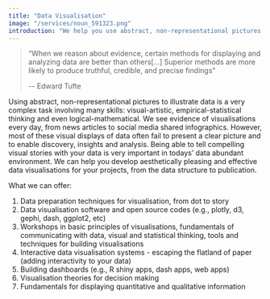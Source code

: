 ```yaml
---
title: "Data Visualisation"
image: "/services/noun_591323.png"
introduction: "We help you use abstract, non-representational pictures to illustrate data to demonstrate your findings to a wider audience."
---
```


> “When we reason about evidence, certain methods for displaying and analyzing data are better than others[...] Superior methods are more likely to produce truthful, credible, and precise findings”
>
> -- Edward Tufte

Using abstract, non-representational pictures to illustrate data is a very complex task involving many skills: visual-artistic, empirical-statistical thinking and even logical-mathematical. We see evidence of visualisations every day, from news articles to social media shared infographics. However, most of these visual displays of data often fail to present a clear picture and to enable discovery, insights and analysis. Being able to tell compelling visual stories with your data is very important in todays’ data abundant environment. We can help you develop aesthetically pleasing and effective data visualisations for your projects, from the data structure to publication.

What we can offer:

1. Data preparation techniques for visualisation, from dot to story
2. Data visualisation software and open source codes (e.g., plotly, d3, gephi, dash, ggplot2, etc)
3. Workshops in basic principles of visualisations, fundamentals of communicating with data, visual and statistical thinking, tools and techniques for building visualisations
4. Interactive data visualisation systems - escaping the flatland of paper (adding interactivity to your data)
5. Building dashboards (e.g., R shiny apps, dash apps, web apps)
6. Visualisation theories for decision making
7. Fundamentals for displaying quantitative and qualitative information
